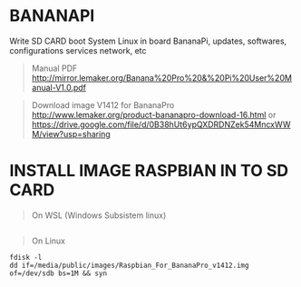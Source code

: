 # BANANAPI
Write SD CARD boot System Linux in board BananaPi, updates, softwares, configurations services network, etc

> Manual PDF
http://mirror.lemaker.org/Banana%20Pro%20&%20Pi%20User%20Manual-V1.0.pdf

> Download image V1412 for BananaPro
http://www.lemaker.org/product-bananapro-download-16.html
or
https://drive.google.com/file/d/0B38hUt6ypQXDRDNZek54MncxWWM/view?usp=sharing

# INSTALL IMAGE RASPBIAN IN TO SD CARD

> On WSL (Windows Subsistem linux)
```

```

> On Linux
```
fdisk -l
dd if=/media/public/images/Raspbian_For_BananaPro_v1412.img of=/dev/sdb bs=1M && syn

```




